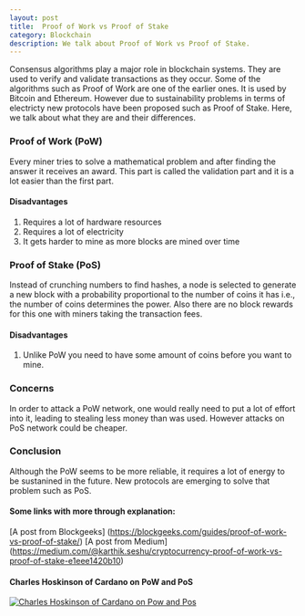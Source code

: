 ```yaml
---
layout: post
title:  Proof of Work vs Proof of Stake
category: Blockchain
description: We talk about Proof of Work vs Proof of Stake.
---
```

Consensus algorithms play a major role in blockchain systems. They are used to verify and validate transactions as they occur. Some of the algorithms such as Proof of Work are one of
the earlier ones. It is used by Bitcoin and Ethereum. However due to sustainability problems in terms of electricty new protocols have been proposed such as Proof of Stake. Here, we
talk about what they are and their differences.

### Proof of Work (PoW)
Every miner tries to solve a mathematical problem and after finding the answer it receives an award. This part is called the validation part and it is a lot easier than the first part.

#### Disadvantages
1. Requires a lot of hardware resources
2. Requires a lot of electricity
3. It gets harder to mine as more blocks are mined over time

### Proof of Stake (PoS)
Instead of crunching numbers to find hashes, a node is selected to generate a new block with a probability proportional to the number of coins it has i.e., the number of coins determines the power. 
Also there are no block rewards for this one with miners taking the transaction fees.

#### Disadvantages
1. Unlike PoW you need to have some amount of coins before you want to mine.

### Concerns
In order to attack a PoW network, one would really need to put a lot of effort into it, leading to stealing less money than was used. However attacks on PoS network could be cheaper. 

### Conclusion
Although the PoW seems to be more reliable, it requires a lot of energy to be sustanined in the future. New protocols are emerging to solve that problem such as PoS. 


#### Some links with more through explanation:

[A post from Blockgeeks] (https://blockgeeks.com/guides/proof-of-work-vs-proof-of-stake/)
[A post from Medium] (https://medium.com/@karthik.seshu/cryptocurrency-proof-of-work-vs-proof-of-stake-e1eee1420b10)

#### Charles Hoskinson of Cardano on PoW and PoS
[![Charles Hoskinson of Cardano on Pow and Pos](http://img.youtube.com/vi/EM-XkuQdUq8/0.jpg)](http://www.youtube.com/watch?v=EM-XkuQdUq8)


<!--description-->


